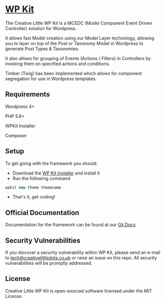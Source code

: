 # [WP Kit](http://creativelittledots.github.io/wp-kit/)

The Creative Little WP Kit is a MCEDC (Model Component Event Driven Controller) solution for Wordpress.

It allows fast Model creation using our Model Layer technology, allowing you to layer on top of the Post or Taxonomy Model in Wordpress to generate Post Types & Taxonomies.

It also allows for grouping of Events (Actions / Filters) in Controllers by invoking them on specified actions and conditions.

Timber (Twig) has been implemented which allows for component segregation for use in Wordpress templates.

## Requirements

Wordpress 4+

PHP 5.6+

WPKit Installer

Composer

## Setup

To get going with the framework you should:

  * Download the [WP Kit Installer](https://github.com/creativelittledots/wp-kit-installer) and install it
  * Run the following command
  
  ```php
  wpkit new theme themename
  ```
  
  * That's it, get coding!

## Official Documentation

Documentation for the framework can be found at our [Git Docs](http://creativelittledots.github.io/wp-kit/).

## Security Vulnerabilities

If you discover a security vulnerability within WP Kit, please send an e-mail to tech@creativelittledots.co.uk or raise an issue on this repo. All security vulnerabilities will be promptly addressed.

## License

Creative Little WP Kit is open-sourced software licensed under the MIT License.